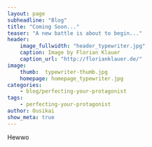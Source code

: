 ```yaml
---
layout: page
subheadline: "Blog"
title: "Coming Soon..."
teaser: "A new battle is about to begin..."
header:
    image_fullwidth: "header_typewriter.jpg"
    caption: Image by Florian Klauer
    caption_url: "http://florianklauer.de/"
image:
    thumb:  typewriter-thumb.jpg
    homepage: homepage_typewriter.jpg
categories:
    - blog/perfecting-your-protagonist
tags:
    - perfecting-your-protagonist
author: Ousikai
show_meta: true
---
```

Hewwo
<!-- [![ko-fi](https://www.ko-fi.com/img/githubbutton_sm.svg)](https://ko-fi.com/Q5Q81LOP9) -->
